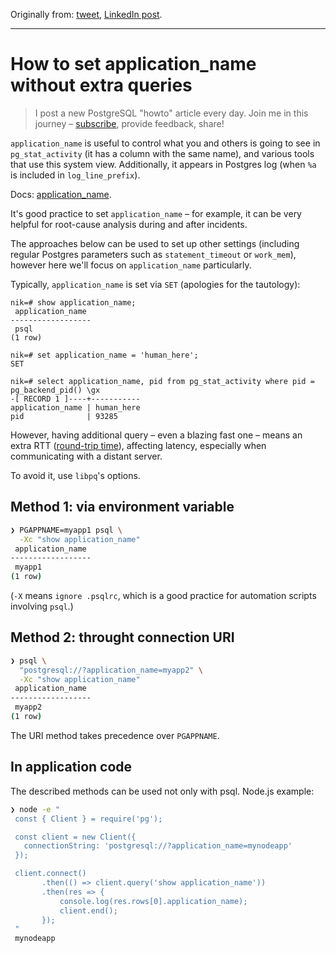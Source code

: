 Originally from: [tweet](https://twitter.com/samokhvalov/status/1714153676212949355), [LinkedIn post]().

---

# How to set application_name without extra queries

> I post a new PostgreSQL "howto" article every day. Join me in this
> journey – [subscribe](https://twitter.com/samokhvalov/), provide feedback, share!

`application_name` is useful to control what you and others is going to see in `pg_stat_activity` (it has a column with
the same name), and various tools that use this system view. Additionally, it appears in Postgres log (when `%a` is
included in `log_line_prefix`).

Docs: [application_name](https://postgresql.org/docs/current/runtime-config-logging.html#GUC-APPLICATION-NAME).

It's good practice to set `application_name` – for example, it can be very helpful for root-cause analysis during and
after incidents.

The approaches below can be used to set up other settings (including regular Postgres parameters such as
`statement_timeout` or `work_mem`), however here we'll focus on `application_name` particularly.

Typically, `application_name` is set via `SET` (apologies for the tautology):

```
nik=# show application_name;
 application_name
------------------
 psql
(1 row)

nik=# set application_name = 'human_here';
SET

nik=# select application_name, pid from pg_stat_activity where pid = pg_backend_pid() \gx
-[ RECORD 1 ]----+-----------
application_name | human_here
pid              | 93285
```

However, having additional query – even a blazing fast one – means an extra RTT 
([round-trip time](https://en.wikipedia.org/wiki/Round-trip_delay)), affecting latency, especially when communicating 
with a distant server.

To avoid it, use `libpq`'s options.

## Method 1: via environment variable

```bash
❯ PGAPPNAME=myapp1 psql \
  -Xc "show application_name"
 application_name
------------------
 myapp1
(1 row)
```

(`-X` means `ignore .psqlrc`, which is a good practice for automation scripts involving `psql`.)

## Method 2: throught connection URI

```bash
❯ psql \
  "postgresql://?application_name=myapp2" \
  -Xc "show application_name"
 application_name
------------------
 myapp2
(1 row)
```

The URI method takes precedence over `PGAPPNAME`.

## In application code

The described methods can be used not only with psql. Node.js example:

```bash
❯ node -e "
 const { Client } = require('pg');

 const client = new Client({
   connectionString: 'postgresql://?application_name=mynodeapp'
 });

 client.connect()
       .then(() => client.query('show application_name'))
       .then(res => {
           console.log(res.rows[0].application_name);
           client.end();
       });
 "
 mynodeapp
```
